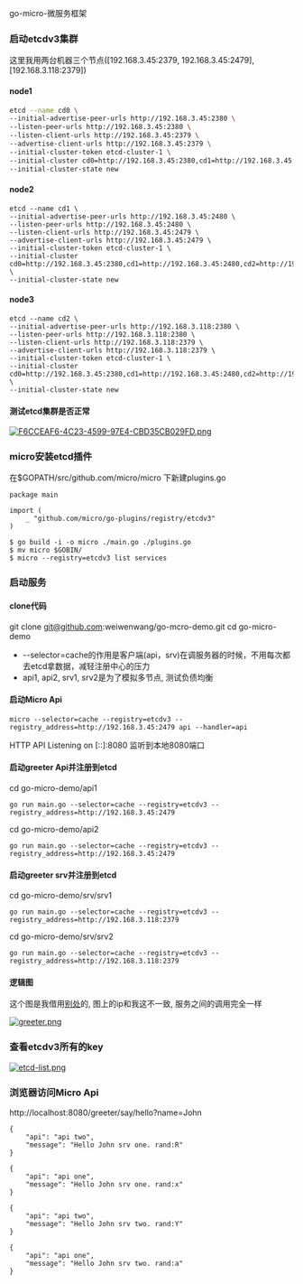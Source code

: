 
go-micro-微服务框架

### 启动etcdv3集群

这里我用两台机器三个节点([192.168.3.45:2379, 192.168.3.45:2479],  [192.168.3.118:2379])
#### node1
```bash
etcd --name cd0 \
--initial-advertise-peer-urls http://192.168.3.45:2380 \
--listen-peer-urls http://192.168.3.45:2380 \
--listen-client-urls http://192.168.3.45:2379 \
--advertise-client-urls http://192.168.3.45:2379 \
--initial-cluster-token etcd-cluster-1 \
--initial-cluster cd0=http://192.168.3.45:2380,cd1=http://192.168.3.45:2480,cd2=http://192.168.3.118:2380 \
--initial-cluster-state new
```
#### node2
```
etcd --name cd1 \
--initial-advertise-peer-urls http://192.168.3.45:2480 \
--listen-peer-urls http://192.168.3.45:2480 \
--listen-client-urls http://192.168.3.45:2479 \
--advertise-client-urls http://192.168.3.45:2479 \
--initial-cluster-token etcd-cluster-1 \
--initial-cluster cd0=http://192.168.3.45:2380,cd1=http://192.168.3.45:2480,cd2=http://192.168.3.118:2380 \
--initial-cluster-state new

```
#### node3
```
etcd --name cd2 \
--initial-advertise-peer-urls http://192.168.3.118:2380 \
--listen-peer-urls http://192.168.3.118:2380 \
--listen-client-urls http://192.168.3.118:2379 \
--advertise-client-urls http://192.168.3.118:2379 \
--initial-cluster-token etcd-cluster-1 \
--initial-cluster cd0=http://192.168.3.45:2380,cd1=http://192.168.3.45:2480,cd2=http://192.168.3.118:2380 \
--initial-cluster-state new
```
#### 测试etcd集群是否正常
[![F6CCEAF6-4C23-4599-97E4-CBD35CB029FD.png](https://i.loli.net/2019/06/20/5d0b1c214bfab55031.png)](https://i.loli.net/2019/06/20/5d0b1c214bfab55031.png)

### micro安装etcd插件

在$GOPATH/src/github.com/micro/micro 下新建plugins.go

```
package main

import (
    _ "github.com/micro/go-plugins/registry/etcdv3"
)
```
```
$ go build -i -o micro ./main.go ./plugins.go
$ mv micro $GOBIN/
$ micro --registry=etcdv3 list services
```

### 启动服务

#### clone代码

git clone git@github.com:weiwenwang/go-mcro-demo.git
cd go-micro-demo

- --selector=cache的作用是客户端(api，srv)在调服务器的时候，不用每次都去etcd拿数据，减轻注册中心的压力
- api1, api2, srv1, srv2是为了模拟多节点, 测试负债均衡
#### 启动Micro Api
```
micro --selector=cache --registry=etcdv3 --registry_address=http://192.168.3.45:2479 api --handler=api
```
HTTP API Listening on [::]:8080  监听到本地8080端口

#### 启动greeter Api并注册到etcd

cd go-micro-demo/api1
```
go run main.go --selector=cache --registry=etcdv3 --registry_address=http://192.168.3.45:2479
```
cd go-micro-demo/api2
```
go run main.go --selector=cache --registry=etcdv3 --registry_address=http://192.168.3.45:2479
```

#### 启动greeter srv并注册到etcd
cd go-micro-demo/srv/srv1
```
go run main.go --selector=cache --registry=etcdv3 --registry_address=http://192.168.3.118:2379
```
cd go-micro-demo/srv/srv2
```
go run main.go --selector=cache --registry=etcdv3 --registry_address=http://192.168.3.118:2379
```

#### 逻辑图

这个图是我借用[别处](http://btfak.com/%E5%BE%AE%E6%9C%8D%E5%8A%A1/2016/03/20/micro/)的, 图上的ip和我这不一致, 服务之间的调用完全一样

[![greeter.png](https://i.loli.net/2019/06/19/5d09fbb10b5c556537.png)](https://i.loli.net/2019/06/19/5d09fbb10b5c556537.png)

### 查看etcdv3所有的key

[![etcd-list.png](https://i.loli.net/2019/06/21/5d0ca52a667dd46348.png)](https://i.loli.net/2019/06/21/5d0ca52a667dd46348.png)

### 浏览器访问Micro Api
http://localhost:8080/greeter/say/hello?name=John

```
{
    "api": "api two",
    "message": "Hello John srv one. rand:R"
}

{
    "api": "api one",
    "message": "Hello John srv one. rand:x"
}

{
    "api": "api two",
    "message": "Hello John srv two. rand:Y"
}

{
    "api": "api one",
    "message": "Hello John srv two. rand:a"
}
```
